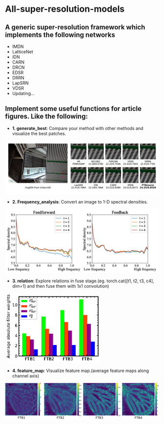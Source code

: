 # All-super-resolution-models
## A generic super-resolution framework which implements the following networks
* IMDN 
* LatticeNet
* IDN
* CARN
* DRCN
* EDSR
* DRRN
* LapSRN
* VDSR
* Updating...

## Implement some useful functions for article figures. Like the following:

* **1. generate\_best**: Compare your method with other methods and visualize the best patches.

![compare.jpg](sr_framework/article_helper/compare.jpg)

* **2. Frequency\_analysis**: Convert an image to 1-D spectral densities.

![frequency.jpg](sr_framework/article_helper/frequency.jpg)

* **3. relation**: Explore relations in fuse stage.(eg. torch.cat([t1, t2, t3, c4], dim=1) and then fuse them with 1x1 convolution)

![relation.jpg](sr_framework/article_helper/relation.jpg)

* **4. feature\_map**: Visualize feature map.(average feature maps along channel axis)

![feature\_map.jpg](sr_framework/article_helper/feature_map.jpg)

